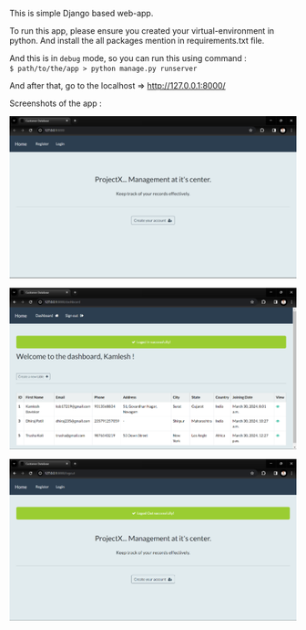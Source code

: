 This is simple Django based web-app.

To run this app, please ensure you created your virtual-environment in python. And install the all packages mention in requirements.txt file.

And this is in <code>debug</code> mode, so you can run this using command : 
<br>
<code>$ path/to/the/app > python manage.py runserver </code>

And after that, go to the localhost => <link>http://127.0.0.1:8000/</link>

Screenshots of the app : 

![Home Page](<Screenshot (150).png>)

![Dashboard](<Screenshot 2024-03-30 220911.png>)

![Logout Screen](<Screenshot 2024-03-30 220933.png>)